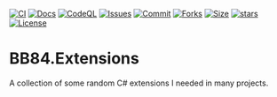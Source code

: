 [![CI](https://github.com/BoBoBaSs84/BB84.Extensions/actions/workflows/ci.yml/badge.svg?branch=main)](https://github.com/BoBoBaSs84/BB84.Extensions/actions/workflows/ci.yml)
[![Docs](https://github.com/BoBoBaSs84/BB84.Extensions/actions/workflows/docs.yml/badge.svg?branch=main)](https://github.com/BoBoBaSs84/BB84.Extensions/actions/workflows/docs.yml)
[![CodeQL](https://github.com/BoBoBaSs84/BB84.Extensions/actions/workflows/codeql.yml/badge.svg?branch=main)](https://github.com/BoBoBaSs84/BB84.Extensions/actions/workflows/codeql.yml)
[![Issues](https://img.shields.io/github/issues/BoBoBaSs84/BB84.Extensions)](https://github.com/BoBoBaSs84/BB84.Extensions/issues)
[![Commit](https://img.shields.io/github/last-commit/BoBoBaSs84/BB84.Extensions)](https://github.com/BoBoBaSs84/BB84.Extensions/commit/main)
[![Forks](https://img.shields.io/github/forks/BoBoBaSs84/BB84.Extensions)](https://github.com/BoBoBaSs84/BB84.Extensions/network)
[![Size](https://img.shields.io/github/repo-size/BoBoBaSs84/BB84.Extensions)](https://github.com/BoBoBaSs84/BB84.Extensions)
[![stars](https://img.shields.io/github/stars/BoBoBaSs84/BB84.Extensions)](https://github.com/BoBoBaSs84/BB84.Extensions/stargazers)
[![License](https://img.shields.io/github/license/BoBoBaSs84/BB84.Extensions)](https://github.com/BoBoBaSs84/BB84.Extensions/blob/main/LICENSE)

# BB84.Extensions
A collection of some random C# extensions I needed in many projects.
